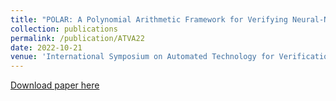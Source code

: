 ```yaml
---
title: "POLAR: A Polynomial Arithmetic Framework for Verifying Neural-Network Controlled Systems"
collection: publications
permalink: /publication/ATVA22
date: 2022-10-21
venue: 'International Symposium on Automated Technology for Verification and Analysis (ATVA)'
---
```

[Download paper here](http://ChaoHuang2018.github.io/files/ATVA22.pdf)
